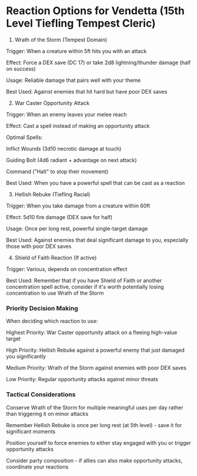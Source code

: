 # Reaction Options for Vendetta (15th Level Tiefling Tempest Cleric)

1. Wrath of the Storm (Tempest Domain)

Trigger: When a creature within 5ft hits you with an attack

Effect: Force a DEX save (DC 17) or take 2d8 lightning/thunder damage (half on success)

Usage: Reliable damage that pairs well with your theme

Best Used: Against enemies that hit hard but have poor DEX saves

2. War Caster Opportunity Attack

Trigger: When an enemy leaves your melee reach

Effect: Cast a spell instead of making an opportunity attack

Optimal Spells:

Inflict Wounds (3d10 necrotic damage at touch)

Guiding Bolt (4d6 radiant + advantage on next attack)

Command ("Halt" to stop their movement)


Best Used: When you have a powerful spell that can be cast as a reaction

3. Hellish Rebuke (Tiefling Racial)

Trigger: When you take damage from a creature within 60ft

Effect: 5d10 fire damage (DEX save for half)

Usage: Once per long rest, powerful single-target damage

Best Used: Against enemies that deal significant damage to you, especially those with poor DEX saves

4. Shield of Faith Reaction (If active)

Trigger: Various, depends on concentration effect

Best Used: Remember that if you have Shield of Faith or another concentration spell active, consider if it's worth potentially losing concentration to use Wrath of the Storm

### Priority Decision Making

When deciding which reaction to use:

Highest Priority: War Caster opportunity attack on a fleeing high-value target

High Priority: Hellish Rebuke against a powerful enemy that just damaged you significantly

Medium Priority: Wrath of the Storm against enemies with poor DEX saves

Low Priority: Regular opportunity attacks against minor threats

### Tactical Considerations

Conserve Wrath of the Storm for multiple meaningful uses per day rather than triggering it on minor attacks

Remember Hellish Rebuke is once per long rest (at 5th level) - save it for significant moments

Position yourself to force enemies to either stay engaged with you or trigger opportunity attacks

Consider party composition - if allies can also make opportunity attacks, coordinate your reactions
